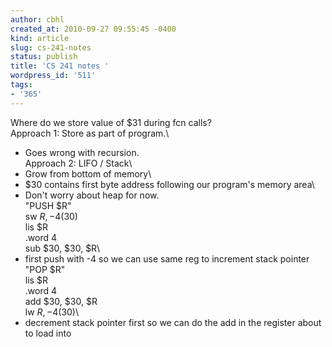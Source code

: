 ```yaml
---
author: cbhl
created_at: 2010-09-27 09:55:45 -0400
kind: article
slug: cs-241-notes
status: publish
title: 'CS 241 notes '
wordpress_id: '511'
tags:
- '365'
---
```


Where do we store value of $31 during fcn calls?\
 Approach 1: Store as part of program.\
 - Goes wrong with recursion.\
 Approach 2: LIFO / Stack\
 - Grow from bottom of memory\
 - $30 contains first byte address following our program's memory area\
 - Don't worry about heap for now.\
 "PUSH $R"\
 sw $R, -4($30)\
 lis $R\
 .word 4\
 sub $30, $30, $R\
 - first push with -4 so we can use same reg to increment stack pointer\
 "POP $R"\
 lis $R\
 .word 4\
 add $30, $30, $R\
 lw $R, -4($30)\
 - decrement stack pointer first so we can do the add in the register
about to load into
